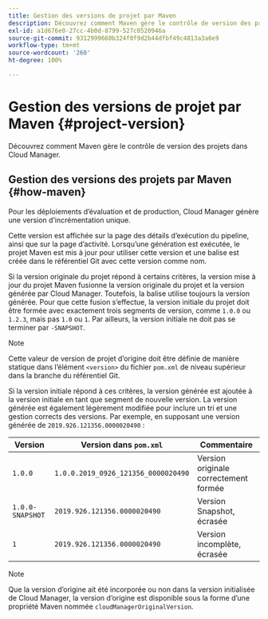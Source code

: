 ```yaml
---
title: Gestion des versions de projet par Maven
description: Découvrez comment Maven gère le contrôle de version des projets dans Cloud Manager.
exl-id: a1d676e0-27cc-4b0d-8799-527c0520946a
source-git-commit: 9312999660b324f0f9d2b44dfbf49c4813a3a6e9
workflow-type: tm+mt
source-wordcount: '260'
ht-degree: 100%

---
```



# Gestion des versions de projet par Maven {#project-version}

Découvrez comment Maven gère le contrôle de version des projets dans Cloud Manager.

## Gestion des versions des projets par Maven {#how-maven}

Pour les déploiements d’évaluation et de production, Cloud Manager génère une version d’incrémentation unique.

Cette version est affichée sur la page des détails d’exécution du pipeline, ainsi que sur la page d’activité. Lorsqu’une génération est exécutée, le projet Maven est mis à jour pour utiliser cette version et une balise est créée dans le référentiel Git avec cette version comme nom.

Si la version originale du projet répond à certains critères, la version mise à jour du projet Maven fusionne la version originale du projet et la version générée par Cloud Manager. Toutefois, la balise utilise toujours la version générée. Pour que cette fusion s’effectue, la version initiale du projet doit être formée avec exactement trois segments de version, comme `1.0.0` ou `1.2.3`, mais pas `1.0` ou `1`. Par ailleurs, la version initiale ne doit pas se terminer par `-SNAPSHOT`.

>[!NOTE]
>
>Cette valeur de version de projet d’origine doit être définie de manière statique dans l’élément `<version>` du fichier `pom.xml` de niveau supérieur dans la branche du référentiel Git.

Si la version initiale répond à ces critères, la version générée est ajoutée à la version initiale en tant que segment de nouvelle version. La version générée est également légèrement modifiée pour inclure un tri et une gestion corrects des versions. Par exemple, en supposant une version générée de `2019.926.121356.0000020490` :

| Version | Version dans `pom.xml` | Commentaire |
|---|---|---|
| `1.0.0` | `1.0.0.2019_0926_121356_0000020490` | Version originale correctement formée |
| `1.0.0-SNAPSHOT` | `2019.926.121356.0000020490` | Version Snapshot, écrasée |
| `1` | `2019.926.121356.0000020490` | Version incomplète, écrasée |

>[!NOTE]
>
>Que la version d’origine ait été incorporée ou non dans la version initialisée de Cloud Manager, la version d’origine est disponible sous la forme d’une propriété Maven nommée `cloudManagerOriginalVersion`.
